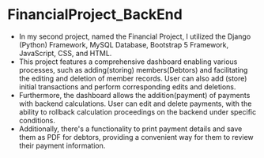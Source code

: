 # FinancialProject_BackEnd
  - In my second project, named the Financial Project, I utilized the Django (Python) Framework, MySQL Database, Bootstrap 5 Framework, JavaScript, CSS, and HTML.
  - This project features a comprehensive dashboard enabling various processes, such as adding(storing) members(Debtors) and facilitating the editing and deletion of member records. User can also add (store) initial transactions and perform corresponding edits and deletions.
  - Furthermore, the dashboard allows the addition(payment) of payments with backend calculations. User can edit and delete payments, with the ability to rollback calculation proceedings on the backend under specific conditions.
  - Additionally, there's a functionality to print payment details and save them as PDF for debtors, providing a convenient way for them to review their payment information.
